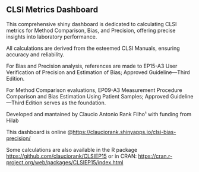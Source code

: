 ## CLSI Metrics Dashboard
This comprehensive shiny dashboard is dedicated to calculating CLSI metrics for Method Comparison, Bias, and Precision, offering precise insights into laboratory performance.

All calculations are derived from the esteemed CLSI Manuals, ensuring accuracy and reliability.

For Bias and Precision analysis, references are made to EP15-A3 User Verification of Precision and Estimation of Bias; Approved Guideline—Third Edition.

For Method Comparison evaluations, EP09-A3 Measurement Procedure Comparison and Bias Estimation Using Patient Samples; Approved Guideline—Third Edition serves as the foundation.

Developed and mantained by Claucio Antonio Rank Filho¹ with funding from Hilab

This dashboard is online @https://clauciorank.shinyapps.io/clsi-bias-precision/

Some calculations are also available in the R package https://github.com/clauciorank/CLSIEP15 or in CRAN: https://cran.r-project.org/web/packages/CLSIEP15/index.html
